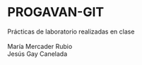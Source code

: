# PROGAVAN-GIT
Prácticas de laboratorio realizadas en clase <br><br>
María Mercader Rubio <br>
Jesús Gay Canelada <br>

